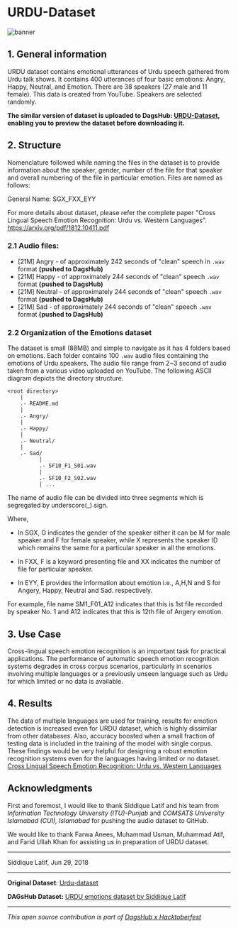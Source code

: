 # URDU-Dataset
![banner](https://dagshub.com/kingabzpro/URDU-Dataset/raw/master/asset/urdu-dataset-banner.jpg)

## 1. General information

URDU dataset contains emotional utterances of Urdu speech gathered from Urdu talk shows. It contains 400 utterances of four basic emotions: Angry, Happy, Neutral, and Emotion. There are 38 speakers (27 male and 11 female). This data is created from YouTube. Speakers are selected randomly.

**The similar version of dataset is uploaded to DagsHub: [URDU-Dataset](https://dagshub.com/kingabzpro/URDU-Dataset), enabling you to preview the dataset before downloading it.**

## 2. Structure

Nomenclature followed while naming the files in the dataset is to provide information about the speaker, gender, number of the file for that speaker and overall numbering of the file in particular emotion. Files are named as follows:

General Name: SGX_FXX_EYY

For more details about dataset, please refer the complete paper "Cross Lingual Speech Emotion Recognition: Urdu vs. Western Languages". https://arxiv.org/pdf/1812.10411.pdf

### 2.1 Audio files:

* [21M] Angry - of approximately 242 seconds of "clean" speech in `.wav` format **(pushed to DagsHub)**
* [21M] Happy - of approximately 244 seconds of "clean" speech `.wav` format **(pushed to DagsHub)**
* [21M] Neutral - of approximately 244 seconds of "clean" speech `.wav` format **(pushed to DagsHub)**
* [21M] Sad - of approximately 244 seconds of "clean" speech `.wav` format **(pushed to DagsHub)**

### 2.2 Organization of the Emotions dataset

The dataset is small (88MB) and simple to navigate as it has 4 folders based on emotions. Each folder contains 100 `.wav` audio files containing the emotions of Urdu speakers. The audio file range from 2~3 second of audio taken from a various video uploaded on YouTube. The following ASCII diagram depicts the directory structure.

```
<root directory>
    |
    .- README.md
    |
    .- Angry/
    |
    .- Happy/
    |
    .- Neutral/
    |
    .- Sad/
          |
          .- SF10_F1_S01.wav
          |
          .- SF10_F2_S02.wav  
          | ...

```

The name of audio file can be divided into three segments which is segregated by underscore(_) sign.

Where,

- In SGX, G indicates the gender of the speaker either it can be M for male speaker and F for female speaker, while X represents the speaker ID which remains the same for a particular speaker in all the emotions.

- In FXX, F is a keyword presenting file and XX indicates the number of file for particular speaker.

- In EYY, E provides the information about emotion i.e., A,H,N and S for Angery, Happy, Neutral and Sad. respectively.

For example, file name SM1_F01_A12 indicates that this is 1st file recorded by speaker No. 1 and A12 indicates that this is 12th file of Angery emotion.

## 3. Use Case

Cross-lingual speech emotion recognition is an important task for practical applications. The performance of automatic speech emotion recognition systems degrades in cross corpus scenarios, particularly in scenarios involving multiple languages or a previously unseen language such as Urdu for which limited or no data is available.

## 4. Results

The data of multiple languages are used for training, results for emotion detection is increased even for URDU dataset, which is highly dissimilar from other databases. Also, accuracy boosted when a small fraction of testing data is included in the training of the model with single corpus. These findings would be very helpful for designing a robust emotion recognition systems even for the languages having limited or no dataset. [Cross Lingual Speech Emotion Recognition: Urdu vs. Western Languages](https://arxiv.org/pdf/1812.10411.pdf)

## Acknowledgments

First and foremost, I would like to thank Siddique Latif and his team from *Information Technology University (ITU)-Punjab* and *COMSATS University Islamabad (CUI), Islamabad* for pushing the audio dataset to GitHub. 

We would like to thank Farwa Anees, Muhammad Usman, Muhammad Atif, and Farid Ullah Khan for assisting us in preparation of URDU dataset.

---

Siddique Latif,
Jun 29, 2018 

---

**Original Dataset**: [Urdu-dataset]( https://github.com/siddiquelatif/urdu-dataset)

**DAGsHub Dataset:** [URDU emotions dataset by Siddique Latif ](https://dagshub.com/kingabzpro/URDU-Dataset)

---

*This open source contribution is part of [DagsHub x Hacktoberfest](https://dagshub.com/blog/hacktoberfest-x-dagshub-2/)*

